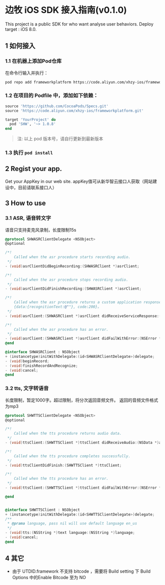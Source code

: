 # 边牧 iOS SDK 接入指南(v0.1.0)

This project is a public SDK for who want analyse user behaviors.
Deploy target : iOS 8.0.

## 1 如何接入

### 1.1 在机器上添加Pod仓库
在命令行输入并执行：
```bash
pod repo add frameworkplatform https://code.aliyun.com/xhzy-ios/frameworkplatform.git
```

### 1.2 在项目的 Podfile 中，添加如下依赖：

```ruby
source 'https://github.com/CocoaPods/Specs.git'
source 'https://code.aliyun.com/xhzy-ios/frameworkplatform.git'

target 'YourProject' do
  pod 'SHW', '~> 1.0.8'
end
```

> 注: 以上 pod 版本号，请自行更新到最新版本

### 1.3 执行 `pod install`

## 2 Regist your app.
Get your AppKey in our web site.
appKey值可从新华智云接口人获取（网站建设中，目前请联系接口人）

## 3 How to use

### 3.1 ASR, 语音转文字
语音只支持麦克风录制，长度限制15s
```objective-c
@protocol SHWASRClientDelegate <NSObject>
@optional

/*!
    Called when the asr procedure starts recording audio.
 */
- (void)asrClientDidBeginRecording:(SHWASRClient *)asrClient;

/*!
    Called when the asr procedure stops recording audio.
 */
- (void)asrClientDidFinishRecording:(SHWASRClient *)asrClient;

/*!
    Called when the asr procedure returns a custom application response.
    {data:{recognitionText:@""}, code:200}。
 */
- (void)asrClient:(SHWASRClient *)asrClient didReceiveServiceResponse:(NSDictionary *)result;

/*!
    Called when the asr procedure has an error.
 */
- (void)asrClient:(SHWASRClient *)asrClient didFailWithError:(NSError *)error;
@end

@interface SHWASRClient : NSObject
+ (instancetype)initWithDelegate:(id<SHWASRClientDelegate>)delegate;
- (void)beginRecord;
- (void)finishRecordAndRecognize;
- (void)cancel;
@end
```


### 3.2 tts, 文字转语音
长度限制，暂定1000字。超过限制，将分次返回音频文件。
返回的音频文件格式为mp3
```objective-c
@protocol SHWTTSClientDelegate <NSObject>
@optional

/*!
    Called when the tts procedure returns audio data.
 */
- (void)ttsClient:(SHWTTSClient *)ttsClient didReceiveAudio:(NSData *)audioData sequence:(int)sequence;

/*!
    Called when the tts procedure completes successfully.
 */
- (void)ttsClientDidFinish:(SHWTTSClient *)ttsClient;

/*!
    Called when the tts procedure has an error.
 */
- (void)ttsClient:(SHWTTSClient *)ttsClient didFailWithError:(NSError *)error;

@end


@interface SHWTTSClient : NSObject
+ (instancetype)initWithDelegate:(id<SHWTTSClientDelegate>)delegate;
/**
 * @prama language, pass nil will use default language en_us
 */
- (void)tts:(NSString *)text language:(NSString *)language;
- (void)cancel;
@end

```


## 4 其它

- 由于 UTDID.framework 不支持 bitcode ，需要将 Build setting 下 Build Options 中的Enable Bitcode 至为 NO
